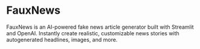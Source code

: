 # FauxNews
FauxNews is an AI-powered fake news article generator built with Streamlit and OpenAI. Instantly create realistic, customizable news stories with autogenerated headlines, images, and more.
